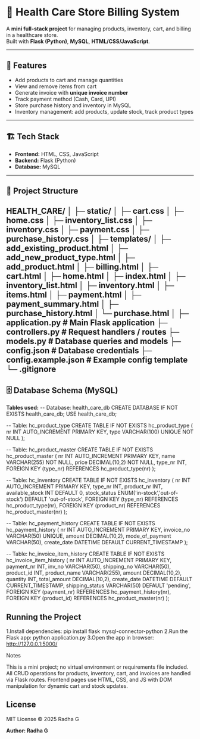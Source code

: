# 🏥 Health Care Store Billing System

A **mini full-stack project** for managing products, inventory, cart, and billing in a healthcare store.  
Built with **Flask (Python)**, **MySQL**, **HTML/CSS/JavaScript**.

---

## 🚀 Features
- Add products to cart and manage quantities  
- View and remove items from cart  
- Generate invoice with **unique invoice number**  
- Track payment method (Cash, Card, UPI)  
- Store purchase history and inventory in MySQL  
- Inventory management: add products, update stock, track product types  

---

## 🏗️ Tech Stack
- **Frontend:** HTML, CSS, JavaScript  
- **Backend:** Flask (Python)  
- **Database:** MySQL  

---

## 📂 Project Structure
HEALTH_CARE/
│
├─ static/
│ ├─ cart.css
│ ├─ home.css
│ ├─ inventory_list.css
│ ├─ inventory.css
│ ├─ payment.css
│ ├─ purchase_history.css
│
├─ templates/
│ ├─ add_existing_product.html
│ ├─ add_new_product_type.html
│ ├─ add_product.html
│ ├─ billing.html
│ ├─ cart.html
│ ├─ home.html
│ ├─ index.html
│ ├─ inventory_list.html
│ ├─ inventory.html
│ ├─ items.html
│ ├─ payment.html
│ ├─ payment_summary.html
│ ├─ purchase_history.html
│ └─ purchase.html
│
├─ application.py # Main Flask application
├─ controllers.py # Request handlers / routes
├─ models.py # Database queries and models
├─ config.json # Database credentials
├─ config.example.json # Example config template
└─ .gitignore
---

## 🗄️ Database Schema (MySQL)

**Tables used:**
-- Database: health_care_db
CREATE DATABASE IF NOT EXISTS health_care_db;
USE health_care_db;

-- Table: hc_product_type
CREATE TABLE IF NOT EXISTS hc_product_type (
    nr INT AUTO_INCREMENT PRIMARY KEY,
    type VARCHAR(100) UNIQUE NOT NULL
);

-- Table: hc_product_master
CREATE TABLE IF NOT EXISTS hc_product_master (
    nr INT AUTO_INCREMENT PRIMARY KEY,
    name VARCHAR(255) NOT NULL,
    price DECIMAL(10,2) NOT NULL,
    type_nr INT,
    FOREIGN KEY (type_nr) REFERENCES hc_product_type(nr)
);

-- Table: hc_inventory
CREATE TABLE IF NOT EXISTS hc_inventory (
    nr INT AUTO_INCREMENT PRIMARY KEY,
    type_nr INT,
    product_nr INT,
    available_stock INT DEFAULT 0,
    stock_status ENUM('in-stock','out-of-stock') DEFAULT 'out-of-stock',
    FOREIGN KEY (type_nr) REFERENCES hc_product_type(nr),
    FOREIGN KEY (product_nr) REFERENCES hc_product_master(nr)
);

-- Table: hc_payment_history
CREATE TABLE IF NOT EXISTS hc_payment_history (
    nr INT AUTO_INCREMENT PRIMARY KEY,
    invoice_no VARCHAR(50) UNIQUE,
    amount DECIMAL(10,2),
    mode_of_payment VARCHAR(50),
    create_date DATETIME DEFAULT CURRENT_TIMESTAMP
);

-- Table: hc_invoice_item_history
CREATE TABLE IF NOT EXISTS hc_invoice_item_history (
    nr INT AUTO_INCREMENT PRIMARY KEY,
    payment_nr INT,
    inv_no VARCHAR(50),
    shipping_no VARCHAR(50),
    product_id INT,
    product_name VARCHAR(255),
    amount DECIMAL(10,2),
    quantity INT,
    total_amount DECIMAL(10,2),
    create_date DATETIME DEFAULT CURRENT_TIMESTAMP,
    shipping_status VARCHAR(50) DEFAULT 'pending',
    FOREIGN KEY (payment_nr) REFERENCES hc_payment_history(nr),
    FOREIGN KEY (product_id) REFERENCES hc_product_master(nr)
);

## Running the Project
1.Install dependencies:
  pip install flask mysql-connector-python
2.Run the Flask app:
  python application.py
3.Open the app in browser:
  http://127.0.0.1:5000/

Notes

This is a mini project; no virtual environment or requirements file included.
All CRUD operations for products, inventory, cart, and invoices are handled via Flask routes.
Frontend pages use HTML, CSS, and JS with DOM manipulation for dynamic cart and stock updates.

## License

MIT License
© 2025 Radha G

**Author: Radha G**

